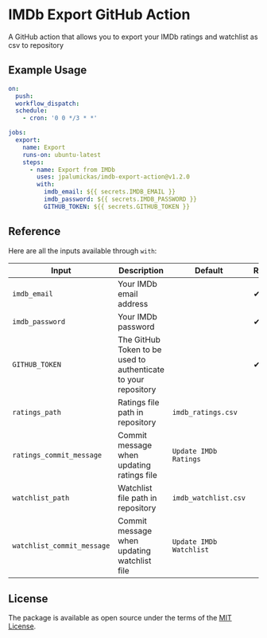 # IMDb Export GitHub Action

A GitHub action that allows you to export your IMDb ratings and watchlist as csv to repository

## Example Usage

```yaml
on:
  push:
  workflow_dispatch:
  schedule:
    - cron: '0 0 */3 * *'

jobs:
  export:
    name: Export
    runs-on: ubuntu-latest
    steps:
      - name: Export from IMDb
        uses: jpalumickas/imdb-export-action@v1.2.0
        with:
          imdb_email: ${{ secrets.IMDB_EMAIL }}
          imdb_password: ${{ secrets.IMDB_PASSWORD }}
          GITHUB_TOKEN: ${{ secrets.GITHUB_TOKEN }}
```

## Reference

Here are all the inputs available through `with`:

| Input                      | Description                                                    | Default                 | Required |
| -------------------------- | -------------------------------------------------------------- | ----------------------- | -------- |
| `imdb_email`               | Your IMDb email address                                        |                         | ✔        |
| `imdb_password`            | Your IMDb password                                             |                         | ✔        |
| `GITHUB_TOKEN`             | The GitHub Token to be used to authenticate to your repository |                         | ✔        |
| `ratings_path`             | Ratings file path in repository                                | `imdb_ratings.csv`      |          |
| `ratings_commit_message`   | Commit message when updating ratings file                      | `Update IMDb Ratings`   |          |
| `watchlist_path`           | Watchlist file path in repository                              | `imdb_watchlist.csv`    |          |
| `watchlist_commit_message` | Commit message when updating watchlist file                    | `Update IMDb Watchlist` |          |

## License

The package is available as open source under the terms of the [MIT License](https://opensource.org/licenses/MIT).
